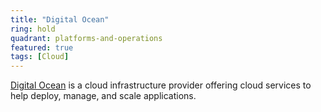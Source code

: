 ```yaml
---
title: "Digital Ocean"
ring: hold
quadrant: platforms-and-operations
featured: true
tags: [Cloud]
---
```


[Digital Ocean](https://www.digitalocean.com/) is a cloud infrastructure provider offering cloud services to help deploy, manage, and scale applications.
